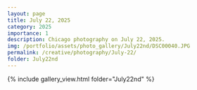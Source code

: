 ```yaml
---
layout: page
title: July 22, 2025
category: 2025
importance: 1
description: Chicago photography on July 22, 2025.
img: /portfolio/assets/photo_gallery/July22nd/DSC00040.JPG
permalink: /creative/photography/July-22/
folder: July22nd
---
```

{% include gallery_view.html folder="July22nd" %}
